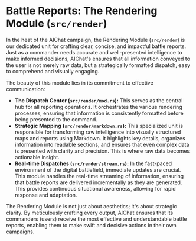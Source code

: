 # Battle Reports: The Rendering Module (`src/render`)

In the heat of the AIChat campaign, the Rendering Module (`src/render`) is our dedicated unit for crafting clear, concise, and impactful battle reports. Just as a commander needs accurate and well-presented intelligence to make informed decisions, AIChat's ensures that all information conveyed to the user is not merely raw data, but a strategically formatted dispatch, easy to comprehend and visually engaging.

The beauty of this module lies in its commitment to effective communication:

*   **The Dispatch Center (`src/render/mod.rs`):** This serves as the central hub for all reporting operations. It orchestrates the various rendering processes, ensuring that information is consistently formatted before being presented to the command.
*   **Strategic Mapping (`src/render/markdown.rs`):** This specialized unit is responsible for transforming raw intelligence into visually structured maps and reports using Markdown. It highlights key details, organizes information into readable sections, and ensures that even complex data is presented with clarity and precision. This is where raw data becomes actionable insight.
*   **Real-time Dispatches (`src/render/stream.rs`):** In the fast-paced environment of the digital battlefield, immediate updates are crucial. This module handles the real-time streaming of information, ensuring that battle reports are delivered incrementally as they are generated. This provides continuous situational awareness, allowing for rapid response and adaptation.

The Rendering Module is not just about aesthetics; it's about strategic clarity. By meticulously crafting every output, AIChat ensures that its commanders (users) receive the most effective and understandable battle reports, enabling them to make swift and decisive actions in their own campaigns.
